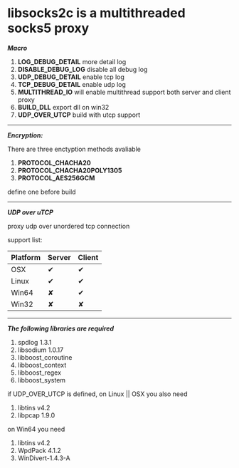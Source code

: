 # libsocks2c is a multithreaded socks5 proxy

***Macro***

1. **LOG_DEBUG_DETAIL**     more detail log
2. **DISABLE_DEBUG_LOG**    disable all debug log
3. **UDP_DEBUG_DETAIL**     enable tcp log
3. **TCP_DEBUG_DETAIL**     enable udp log
4. **MULTITHREAD_IO**       will enable multithread support both server and client proxy
5. **BUILD_DLL**			export dll on win32
6. **UDP_OVER_UTCP**        build with utcp support
---

***Encryption:***

There are three enctyption methods avaliable

1. **PROTOCOL_CHACHA20**
2. **PROTOCOL_CHACHA20POLY1305**
3. **PROTOCOL_AES256GCM**

define one before build

---
***UDP over uTCP***

proxy udp over unordered tcp connection

support list:

| Platform | Server | Client |
| ------ | ------ | ------ |
| OSX | ✔ | ✔ |
| Linux | ✔ | ✔ |
| Win64 | ✘ | ✔ |
| Win32 | ✘ | ✘ |

---
***The following libraries are required***
1. spdlog 1.3.1
2. libsodium 1.0.17
3. libboost_coroutine 
4. libboost_context 
5. libboost_regex 
6. libboost_system

if UDP_OVER_UTCP is defined,
on Linux || OSX you also need
1. libtins v4.2 
2. libpcap 1.9.0

on Win64 you need 
1. libtins v4.2 
2. WpdPack 4.1.2
3. WinDivert-1.4.3-A